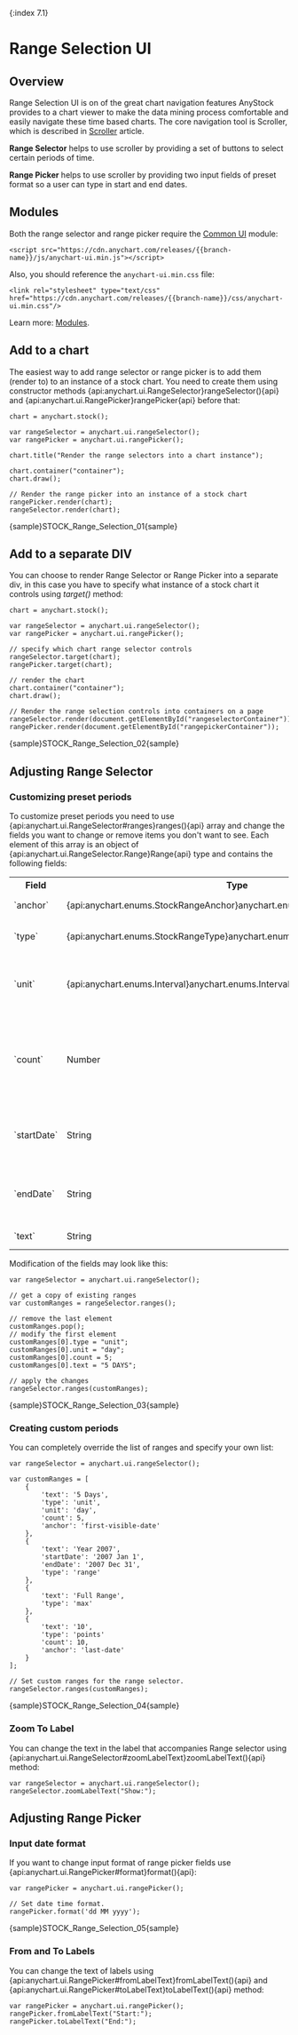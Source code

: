 {:index 7.1}

# Range Selection UI

## Overview

Range Selection UI is on of the great chart navigation features AnyStock provides to a chart viewer to make the data mining process comfortable and easily navigate these time based charts. The core navigation tool is Scroller, which is described in [Scroller](Scroller) article. 

**Range Selector** helps to use scroller by providing a set of buttons to select certain periods of time.

**Range Picker** helps to use scroller by providing two input fields of preset format so a user can type in start and end dates.

## Modules

Both the range selector and range picker require the [Common UI](../Quick_Start/Modules#common_ui) module:

```
<script src="https://cdn.anychart.com/releases/{{branch-name}}/js/anychart-ui.min.js"></script>  
```

Also, you should reference the `anychart-ui.min.css` file:

```
<link rel="stylesheet" type="text/css" href="https://cdn.anychart.com/releases/{{branch-name}}/css/anychart-ui.min.css"/>
```

Learn more: [Modules](../Quick_Start/Modules).


## Add to a chart

The easiest way to add range selector or range picker is to add them (render to) to an instance of a stock chart. You need to create them using constructor methods {api:anychart.ui.RangeSelector}rangeSelector(){api} and {api:anychart.ui.RangePicker}rangePicker{api} before that:

```
chart = anychart.stock();

var rangeSelector = anychart.ui.rangeSelector();
var rangePicker = anychart.ui.rangePicker();

chart.title("Render the range selectors into a chart instance");

chart.container("container");
chart.draw();

// Render the range picker into an instance of a stock chart
rangePicker.render(chart);
rangeSelector.render(chart);
```

{sample}STOCK\_Range\_Selection\_01{sample}

## Add to a separate DIV

You can choose to render Range Selector or Range Picker into a separate div, in this case you have to specify what instance of a stock chart it controls using *target()* method:

```
chart = anychart.stock();

var rangeSelector = anychart.ui.rangeSelector();
var rangePicker = anychart.ui.rangePicker();

// specify which chart range selector controls
rangeSelector.target(chart);
rangePicker.target(chart);

// render the chart
chart.container("container");
chart.draw();

// Render the range selection controls into containers on a page
rangeSelector.render(document.getElementById("rangeselectorContainer"));
rangePicker.render(document.getElementById("rangepickerContainer"));
```

{sample}STOCK\_Range\_Selection\_02{sample}

## Adjusting Range Selector

### Customizing preset periods

To customize preset periods you need to use {api:anychart.ui.RangeSelector#ranges}ranges(){api} array and change the fields you want to change or remove items you don't want to see. Each element of this array is an object of {api:anychart.ui.RangeSelector.Range}Range{api} type and contains the following fields:

<table>
<tr>
<th>Field</th>
<th>Type</th>
<th>Description</th>
</tr>
<tr>
<td>`anchor`</td>
<td>{api:anychart.enums.StockRangeAnchor}anychart.enums.StockRangeAnchor{api}</td>
<td>Range starting point.</td>
</tr>
<tr>
<td>`type`</td>
<td>{api:anychart.enums.StockRangeType}anychart.enums.StockRangeType{api}</td>
<td>Type of range measurement: preset or unit.</td>
</tr>
<tr>
<td>`unit`</td>
<td>{api:anychart.enums.Interval}anychart.enums.Interval{api}</td>
<td>When `type` is set to `'unit'` - range measurement.</td>
</tr>
<tr>
<td>`count`</td>
<td>Number</td>
<td>When `type` is set to `'unit'` (and `unit` is set) or `'points'` - number of units or points.</td>
</tr>
<tr>
<td>`startDate`</td>
<td>String</td>
<td>Start date for the fixed range when type is set to `'range'`.</td>
</tr>
<tr>
<td>`endDate`</td>
<td>String</td>
<td>End date for the fixed range when type is set to `'range'`.</td>
</tr>
<tr>
<td>`text`</td>
<td>String</td>
<td>Text to display.</td>
</tr>
</table>

Modification of the fields may look like this:

```
var rangeSelector = anychart.ui.rangeSelector();

// get a copy of existing ranges
var customRanges = rangeSelector.ranges();

// remove the last element
customRanges.pop();
// modify the first element
customRanges[0].type = "unit";
customRanges[0].unit = "day";
customRanges[0].count = 5;
customRanges[0].text = "5 DAYS";

// apply the changes
rangeSelector.ranges(customRanges);
```

{sample}STOCK\_Range\_Selection\_03{sample}

### Creating custom periods

You can completely override the list of ranges and specify your own list: 

```
var rangeSelector = anychart.ui.rangeSelector();

var customRanges = [
    {
        'text': '5 Days',
        'type': 'unit',
        'unit': 'day',
        'count': 5,
        'anchor': 'first-visible-date'
    },
    {
        'text': 'Year 2007',
        'startDate': '2007 Jan 1',
        'endDate': '2007 Dec 31',
        'type': 'range'
    },
    {
        'text': 'Full Range',
        'type': 'max'
    },
    {
        'text': '10',
        'type': 'points'
        'count': 10,
        'anchor': 'last-date'
    }
];

// Set custom ranges for the range selector.
rangeSelector.ranges(customRanges);
```

{sample}STOCK\_Range\_Selection\_04{sample}

### Zoom To Label

You can change the text in the label that accompanies Range selector using {api:anychart.ui.RangeSelector#zoomLabelText}zoomLabelText(){api} method:

```
var rangeSelector = anychart.ui.rangeSelector();
rangeSelector.zoomLabelText("Show:");
```

## Adjusting Range Picker

### Input date format

If you want to change input format of range picker fields use {api:anychart.ui.RangePicker#format}format(){api}:

```
var rangePicker = anychart.ui.rangePicker();

// Set date time format.
rangePicker.format('dd MM yyyy');
```

{sample}STOCK\_Range\_Selection\_05{sample}

### From and To Labels

You can change the text of labels using {api:anychart.ui.RangePicker#fromLabelText}fromLabelText(){api} and {api:anychart.ui.RangePicker#toLabelText}toLabelText(){api} method:

```
var rangePicker = anychart.ui.rangePicker();
rangePicker.fromLabelText("Start:");
rangePicker.toLabelText("End:");
```

